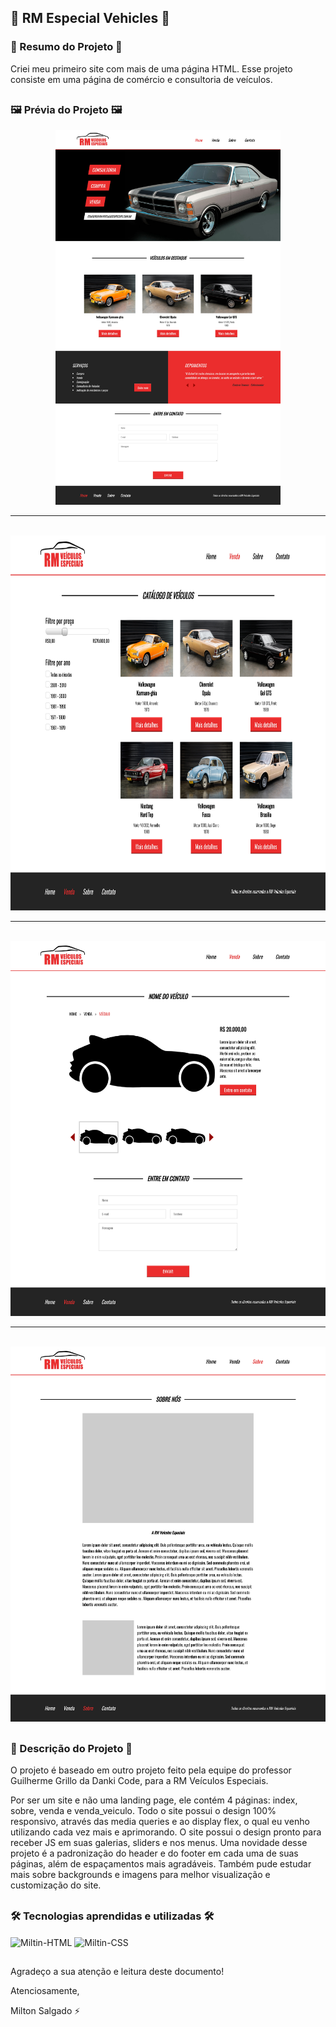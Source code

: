 ## 🚗 RM Especial Vehicles 🚗

### 📄 Resumo do Projeto 📄

Criei meu primeiro site com mais de uma página HTML. Esse projeto consiste em uma página de comércio e consultoria de veículos.

##

### 🖼️ Prévia do Projeto 🖼️
<div align="center">
  <img height="600em" src="images/demo/site_rm_special_vehicles_index.jpg">
  <br>
  <hr>
  <br>
  <img height="600em" src="images/demo/site_rm_special_vehicles_venda.jpg">
  <br>
  <hr>
  <br>
  <img height="600em" src="images/demo/site_rm_special_vehicles_venda_veiculo.jpg">
  <br>
  <hr>
  <br>
  <img height="600em" src="images/demo/site_rm_special_vehicles_sobre.jpg">
</div>

##

### 📖 Descrição do Projeto 📖

O projeto é baseado em outro projeto feito pela equipe do professor Guilherme Grillo da Danki Code, para a RM Veículos Especiais.

Por ser um site e não uma landing page, ele contém 4 páginas: index, sobre, venda e venda_veiculo. Todo o site possui o design 100% responsivo, através das media queries e ao display flex, o qual eu venho utilizando cada vez mais e aprimorando. O site possui o design pronto para receber JS em suas galerias, sliders e nos menus. Uma novidade desse projeto é a padronização do header e do footer em cada uma de suas páginas, além de espaçamentos mais agradáveis. Também pude estudar mais sobre backgrounds e imagens para melhor visualização e customização do site.

##

### 🛠️ Tecnologias aprendidas e utilizadas 🛠️

<div style="display: inline_block">
  <img align="center" alt="Miltin-HTML" height="30" width="40" src="https://cdn.jsdelivr.net/gh/devicons/devicon/icons/html5/html5-plain.svg">
  <img align="center" alt="Miltin-CSS" height="30" width="40" src="https://cdn.jsdelivr.net/gh/devicons/devicon/icons/css3/css3-plain.svg">
</div>

##

Agradeço a sua atenção e leitura deste documento!

Atenciosamente, 

Milton Salgado ⚡